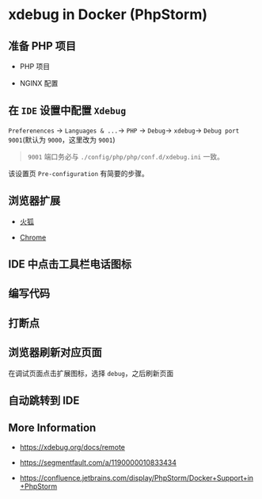 # xdebug in Docker (PhpStorm)

## 准备 PHP 项目

* PHP 项目

* NGINX 配置

## 在 `IDE` 设置中配置 `Xdebug`

`Preferenences` -> `Languages & ...`-> `PHP` -> `Debug`-> `xdebug`-> `Debug port 9001`(默认为 `9000`，这里改为 `9001`)

> `9001` 端口务必与 `./config/php/php/conf.d/xdebug.ini` 一致。

该设置页 `Pre-configuration` 有简要的步骤。

## 浏览器扩展

* [火狐](https://github.com/BrianGilbert/xdebug-helper-for-firefox)

* [Chrome](https://github.com/mac-cain13/xdebug-helper-for-chrome)

## IDE 中点击工具栏电话图标

## 编写代码

## 打断点

## 浏览器刷新对应页面

在调试页面点击扩展图标，选择 `debug`，之后刷新页面

## 自动跳转到 IDE

## More Information

* https://xdebug.org/docs/remote

* https://segmentfault.com/a/1190000010833434

* https://confluence.jetbrains.com/display/PhpStorm/Docker+Support+in+PhpStorm
